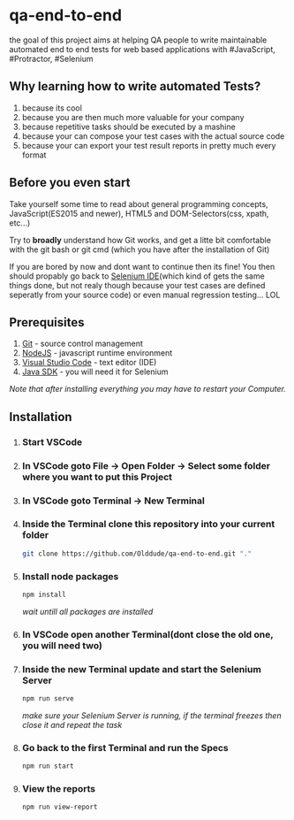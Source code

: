 # qa-end-to-end
the goal of this project aims at helping QA people to write maintainable automated end to end tests for web based applications with #JavaScript, #Protractor, #Selenium

## Why learning how to write automated Tests?
1. because its cool
2. because you are then much more valuable for your company
3. because repetitive tasks should be executed by a mashine
4. because your can compose your test cases with the actual source code
5. because your can export your test result reports in pretty much every format

## Before you even start
Take yourself some time to read about general programming concepts, JavaScript(ES2015 and newer), HTML5 and DOM-Selectors(css, xpath, etc...)

Try to **broadly** understand how Git works, and get a litte bit comfortable with the git bash or git cmd (which you have after the installation of Git)

If you are bored by now and dont want to continue then its fine! You then should propably go back to [Selenium IDE](https://www.seleniumhq.org/projects/ide/)(which kind of gets the same things done, but not realy though because your test cases are defined seperatly from your source code) or even manual regression testing... LOL

## Prerequisites
1. [Git](https://git-scm.com/) - source control management
2. [NodeJS](https://nodejs.org/en/) - javascript runtime environment
3. [Visual Studio Code](https://code.visualstudio.com/) - text editor (IDE)
4. [Java SDK](https://www.oracle.com/technetwork/java/javase/downloads/jdk8-downloads-2133151.html) - you will need it for Selenium

*Note that after installing everything you may have to restart your Computer.*

## Installation
1. ### Start VSCode

2. ### In VSCode goto File -> Open Folder -> Select some folder where you want to put this Project

3. ### In VSCode goto Terminal -> New Terminal

4. ### Inside the Terminal clone this repository into your current folder
    ```sh
    git clone https://github.com/Olddude/qa-end-to-end.git "."
    ```

5. ### Install node packages
    ```sh
    npm install
    ```
    *wait untill all packages are installed*

6. ### In VSCode open another Terminal(dont close the old one, you will need two)

7. ### Inside the new Terminal update and start the Selenium Server
    ```sh
    npm run serve
    ```
    *make sure your Selenium Server is running, if the terminal freezes then close it and repeat the task*

8. ### Go back to the first Terminal and run the Specs
    ```sh
    npm run start
    ```

9. ### View the reports
    ```sh
    npm run view-report
    ```
